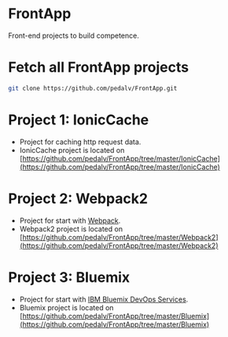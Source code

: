 # FrontApp
Front-end projects to build competence.

# Fetch all FrontApp projects
```bash
git clone https://github.com/pedalv/FrontApp.git
```

# Project 1: IonicCache
- Project for caching http request data.
- IonicCache project is located on [https://github.com/pedalv/FrontApp/tree/master/IonicCache](https://github.com/pedalv/FrontApp/tree/master/IonicCache)

# Project 2: Webpack2
- Project for start with [Webpack](https://webpack.js.org/).
- Webpack2 project is located on [https://github.com/pedalv/FrontApp/tree/master/Webpack2](https://github.com/pedalv/FrontApp/tree/master/Webpack2)

# Project 3: Bluemix
- Project for start with [IBM Bluemix DevOps Services](https://hub.jazz.net/docs).
- Bluemix project is located on [https://github.com/pedalv/FrontApp/tree/master/Bluemix](https://github.com/pedalv/FrontApp/tree/master/Bluemix)
